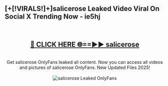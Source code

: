 <h2>[+[!VIRALS!]+]salicerose Leaked Video Viral On Social X Trending Now - ie5hj</h2>
<br>
<div align="center">
<h2><a href="https://libra.edu.pl?salicerose" rel="nofollow">🔴 CLICK HERE 🌐==►► salicerose</a></h2>
<br>
Get salicerose OnlyFans leaked all content. Now you can access all videos and pictures of salicerose OnlyFans. New Updated Files 2025!
<br>
<br>
<a href="https://libra.edu.pl?salicerose" rel="nofollow" data-target="animated-image.originalLink"><img src="https://i.ibb.co.com/WyWwxjT/player-gif2.gif" alt="salicerose Leaked OnlyFans" style="max-width: 100%; display: inline-block;" data-target="animated-image.originalImage"></a>
</div>
<br>